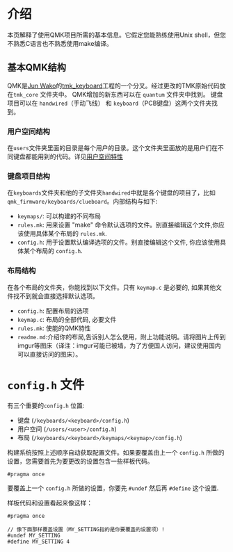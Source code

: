 # 介绍

本页解释了使用QMK项目所需的基本信息。它假定您能熟练使用Unix shell，但您不熟悉C语言也不熟悉使用make编译。

## 基本QMK结构

QMK是[Jun Wako](https://github.com/tmk)的[tmk_keyboard](https://github.com/tmk/tmk_keyboard)工程的一个分叉。经过更改的TMK原始代码放在`tmk_core` 文件夹中。 QMK增加的新东西可以在 `quantum` 文件夹中找到。 键盘项目可以在 `handwired`（手动飞线） 和 `keyboard`（PCB键盘）这两个文件夹找到。

### 用户空间结构

在`users`文件夹里面的目录是每个用户的目录。这个文件夹里面放的是用户们在不同键盘都能用到的代码。详见[用户空间特性](feature_userspace.md) 

### 键盘项目结构

在`keyboards`文件夹和他的子文件夹`handwired`中就是各个键盘的项目了，比如`qmk_firmware/keyboards/clueboard`。内部结构与如下:

* `keymaps/`: 可以构建的不同布局
* `rules.mk`: 用来设置 "make" 命令默认选项的文件。别直接编辑这个文件,你应该使用具体某个布局的 `rules.mk`.
* `config.h`: 用于设置默认编译选项的文件。别直接编辑这个文件, 你应该使用具体某个布局的 `config.h`.

### 布局结构

在各个布局的文件夹，你能找到以下文件。只有 `keymap.c` 是必要的, 如果其他文件找不到就会直接选择默认选项。

* `config.h`: 配置布局的选项
* `keymap.c`: 布局的全部代码, 必要文件
* `rules.mk`: 使能的QMK特性
* `readme.md`:介绍你的布局,告诉别人怎么使用，附上功能说明。请将图片上传到imgur等图床（译注：imgur可能已被墙，为了方便国人访问，建议使用国内可以直接访问的图床）。

# `config.h` 文件

有三个重要的`config.h` 位置:

* 键盘 (`/keyboards/<keyboard>/config.h`)
* 用户空间 (`/users/<user>/config.h`)
* 布局 (`/keyboards/<keyboard>/keymaps/<keymap>/config.h`)

构建系统按照上述顺序自动获取配置文件。如果要覆盖由上一个 `config.h` 所做的设置，您需要首先为要更改的设置包含一些样板代码。

```
#pragma once
```

要覆盖上一个 `config.h` 所做的设置，你要先 `#undef` 然后再 `#define` 这个设置.

样板代码和设置看起来像这样：

```
#pragma once

// 像下面那样覆盖设置（MY_SETTING指的是你要覆盖的设置项）!
#undef MY_SETTING
#define MY_SETTING 4
```
